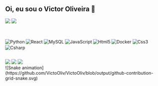 ## Oi, eu sou o Victor Oliveira 👋
<div>
  <a hrerf="https://github.com/VictoOliv"></a>
  <img heigth="100em" src="https://github-readme-stats.vercel.app/api?username=VictoOliv&show_icons=true&theme=chartreuse-dark"> 
  <img heigth="100em" src="https://github-readme-stats.vercel.app/api/top-langs/?username=VictoOliv&show_icons=true&theme=chartreuse-dark">   
</div>
    
##
    
<div style="display:inline-block"><br>
  <img align="center" alt="Python" heigth="30" width="40" src="https://cdn.jsdelivr.net/gh/devicons/devicon@latest/icons/python/python-original-wordmark.svg" />
  <img align="center" alt="React" heigth="30" width="40" src="https://cdn.jsdelivr.net/gh/devicons/devicon@latest/icons/react/react-original-wordmark.svg">
  <img align="center" alt="MySQL" heigth="30" width="40" src="https://cdn.jsdelivr.net/gh/devicons/devicon@latest/icons/mysql/mysql-original-wordmark.svg">
  <img align="center" alt="JavaScript" heigth="30" width="40" src="https://cdn.jsdelivr.net/gh/devicons/devicon@latest/icons/javascript/javascript-original.svg">
  <img align="center" alt="Html5" heigth="30" width="40" src="https://cdn.jsdelivr.net/gh/devicons/devicon@latest/icons/html5/html5-original-wordmark.svg">
  <img align="center" alt="Docker" heigth="30" width="40" src="https://cdn.jsdelivr.net/gh/devicons/devicon@latest/icons/docker/docker-original-wordmark.svg">
  <img align="center" alt="Css3" heigth="30" width="40" src="https://cdn.jsdelivr.net/gh/devicons/devicon@latest/icons/css3/css3-original-wordmark.svg">
  <img align="center" alt="Csharp" heigth="30" width="40" src="https://cdn.jsdelivr.net/gh/devicons/devicon@latest/icons/csharp/csharp-original.svg">
</div>   

##

<div>
  <a href="https://www.instagram.com/vitorrpv_/" target="_blank"><img src="https://img.shields.io/badge/Instagram-E4405F?style=for-the-badge&logo=instagram&logoColor=white" target="_blank"></a>
  <a href="https://www.linkedin.com/in/victor-oliveira-535b3b355/" target="_blank"><img src="https://img.shields.io/badge/LinkedIn-0077B5?style=for-the-badge&logo=linkedin&logoColor=white" target="_blank"></a>
  <a href="mailto:victor.o.almeida@hotmail.com" target="_blank"><img src="https://img.shields.io/badge/Gmail-D14836?style=for-the-badge&logo=gmail&logoColor=white" target="_blank"></a>
</div>
![Snake animation](https://github.com/VictoOliv/VictoOliv/blob/output/github-contribution-grid-snake.svg)

